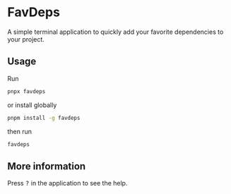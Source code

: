 # FavDeps

A simple terminal application to quickly add your favorite dependencies to your project.

## Usage

Run

```bash
pnpx favdeps
```

or install globally

```bash
pnpm install -g favdeps
```

then run

```bash
favdeps
```

## More information

Press <kbd>?</kbd> in the application to see the help.